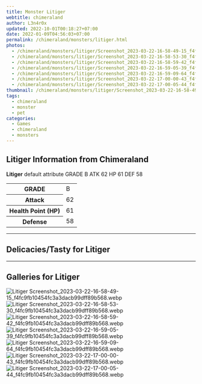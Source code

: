 ```yaml
---
title: Monster Litiger
webtitle: chimeraland
author: L3n4r0x
updated: 2022-10-01T00:18:27+07:00
date: 2022-01-09T04:56:03+07:00
permalink: /chimeraland/monsters/litiger.html
photos:
  - /chimeraland/monsters/litiger/Screenshot_2023-03-22-16-58-49-15_f4fc9fb10454fc3a3dacb99dff89b568.webp
  - /chimeraland/monsters/litiger/Screenshot_2023-03-22-16-58-53-30_f4fc9fb10454fc3a3dacb99dff89b568.webp
  - /chimeraland/monsters/litiger/Screenshot_2023-03-22-16-58-59-42_f4fc9fb10454fc3a3dacb99dff89b568.webp
  - /chimeraland/monsters/litiger/Screenshot_2023-03-22-16-59-05-39_f4fc9fb10454fc3a3dacb99dff89b568.webp
  - /chimeraland/monsters/litiger/Screenshot_2023-03-22-16-59-09-64_f4fc9fb10454fc3a3dacb99dff89b568.webp
  - /chimeraland/monsters/litiger/Screenshot_2023-03-22-17-00-00-43_f4fc9fb10454fc3a3dacb99dff89b568.webp
  - /chimeraland/monsters/litiger/Screenshot_2023-03-22-17-00-05-44_f4fc9fb10454fc3a3dacb99dff89b568.webp
thumbnail: /chimeraland/monsters/litiger/Screenshot_2023-03-22-16-58-49-15_f4fc9fb10454fc3a3dacb99dff89b568.webp
tags:
  - chimeraland
  - monster
  - pet
categories:
  - Games
  - chimeraland
  - monsters
---
```


<section id="bootstrap-wrapper"><link rel="stylesheet" href="https://rawcdn.githack.com/dimaslanjaka/Web-Manajemen/870a349/css/bootstrap-5-3-0-alpha3-wrapper.css"/><h2 id="attribute">Litiger Information from Chimeraland</h2><p><b>Litiger</b> default attribute GRADE B ATK 62 HP 61 DEF 58<table><tr><th>GRADE</th><td>B</td></tr><tr><th>Attack</th><td>62</td></tr><tr><th>Health Point (HP)</th><td>61</td></tr><tr><th>Defense</th><td>58</td></tr></table></p><hr/><h2 id="delicacies">Delicacies/Tasty for Litiger</h2><div class="bg-dark text-light"></div><hr/><div id="gallery"><h2>Galleries for Litiger</h2><div class="row"><div class="col-lg-6 col-12"><img src="/chimeraland/monsters/litiger/Screenshot_2023-03-22-16-58-49-15_f4fc9fb10454fc3a3dacb99dff89b568.webp" alt="Litiger Screenshot_2023-03-22-16-58-49-15_f4fc9fb10454fc3a3dacb99dff89b568.webp"/></div><div class="col-lg-6 col-12"><img src="/chimeraland/monsters/litiger/Screenshot_2023-03-22-16-58-53-30_f4fc9fb10454fc3a3dacb99dff89b568.webp" alt="Litiger Screenshot_2023-03-22-16-58-53-30_f4fc9fb10454fc3a3dacb99dff89b568.webp"/></div><div class="col-lg-6 col-12"><img src="/chimeraland/monsters/litiger/Screenshot_2023-03-22-16-58-59-42_f4fc9fb10454fc3a3dacb99dff89b568.webp" alt="Litiger Screenshot_2023-03-22-16-58-59-42_f4fc9fb10454fc3a3dacb99dff89b568.webp"/></div><div class="col-lg-6 col-12"><img src="/chimeraland/monsters/litiger/Screenshot_2023-03-22-16-59-05-39_f4fc9fb10454fc3a3dacb99dff89b568.webp" alt="Litiger Screenshot_2023-03-22-16-59-05-39_f4fc9fb10454fc3a3dacb99dff89b568.webp"/></div><div class="col-lg-6 col-12"><img src="/chimeraland/monsters/litiger/Screenshot_2023-03-22-16-59-09-64_f4fc9fb10454fc3a3dacb99dff89b568.webp" alt="Litiger Screenshot_2023-03-22-16-59-09-64_f4fc9fb10454fc3a3dacb99dff89b568.webp"/></div><div class="col-lg-6 col-12"><img src="/chimeraland/monsters/litiger/Screenshot_2023-03-22-17-00-00-43_f4fc9fb10454fc3a3dacb99dff89b568.webp" alt="Litiger Screenshot_2023-03-22-17-00-00-43_f4fc9fb10454fc3a3dacb99dff89b568.webp"/></div><div class="col-lg-6 col-12"><img src="/chimeraland/monsters/litiger/Screenshot_2023-03-22-17-00-05-44_f4fc9fb10454fc3a3dacb99dff89b568.webp" alt="Litiger Screenshot_2023-03-22-17-00-05-44_f4fc9fb10454fc3a3dacb99dff89b568.webp"/></div></div></div></section>